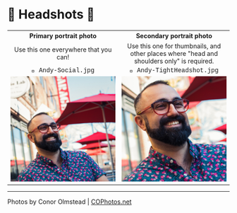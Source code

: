 # 📸 Headshots 📸

<table width=650>
<tr>
<th width=50%>
Primary portrait photo
</th>
<th width=50%>
Secondary portrait photo
</th>

<tr align=center>
<td>
Use this one everywhere that you can!
</td>
<td>
Use this one for thumbnails, and other places where "head and shoulders only" is required.
</tr>

<tr align=center style="font-family:courier">
<td>
 📸 Andy-Social.jpg
</td>
<td>
📸 Andy-TightHeadshot.jpg
</tr>


<tr align=center>
<td>
<a href="./Andy-Social.jpg"><img src="./Andy-Social.jpg" width=300></a>
</td>
<td>
<a href="./Andy-TightHeadshot.jpg"><img src="./Andy-TightHeadshot.jpg" width=300></a>
</td>
</tr>

</table>

-------------------------------------------------
Photos by Conor Olmstead | [COPhotos.net](COPhotos.net)

